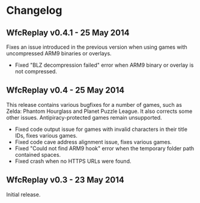 Changelog
=========


WfcReplay v0.4.1 - 25 May 2014
------------------------------
Fixes an issue introduced in the previous version when using games with uncompressed ARM9 binaries or overlays.

* Fixed "BLZ decompression failed" error when ARM9 binary or overlay is not compressed.


WfcReplay v0.4 - 25 May 2014
----------------------------
This release contains various bugfixes for a number of games, such as Zelda: Phantom Hourglass and Planet Puzzle League. It also corrects some other issues. Antipiracy-protected games remain unsupported.

* Fixed code output issue for games with invalid characters in their title IDs, fixes various games.
* Fixed code cave address alignment issue, fixes various games.
* Fixed "Could not find ARM9 hook" error when the temporary folder path contained spaces.
* Fixed crash when no HTTPS URLs were found.


WfcReplay v0.3 - 23 May 2014
----------------------------
Initial release.